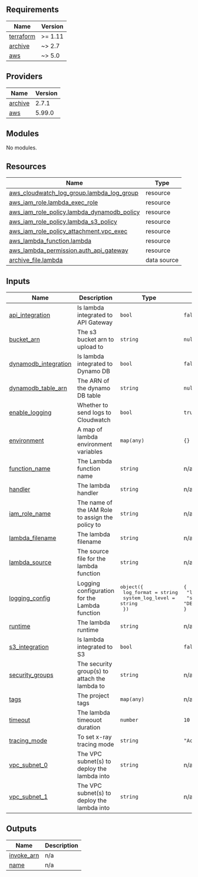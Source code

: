 <!-- BEGIN_TF_DOCS -->
## Requirements

| Name | Version |
|------|---------|
| <a name="requirement_terraform"></a> [terraform](#requirement\_terraform) | >= 1.11 |
| <a name="requirement_archive"></a> [archive](#requirement\_archive) | ~> 2.7 |
| <a name="requirement_aws"></a> [aws](#requirement\_aws) | ~> 5.0 |

## Providers

| Name | Version |
|------|---------|
| <a name="provider_archive"></a> [archive](#provider\_archive) | 2.7.1 |
| <a name="provider_aws"></a> [aws](#provider\_aws) | 5.99.0 |

## Modules

No modules.

## Resources

| Name | Type |
|------|------|
| [aws_cloudwatch_log_group.lambda_log_group](https://registry.terraform.io/providers/hashicorp/aws/latest/docs/resources/cloudwatch_log_group) | resource |
| [aws_iam_role.lambda_exec_role](https://registry.terraform.io/providers/hashicorp/aws/latest/docs/resources/iam_role) | resource |
| [aws_iam_role_policy.lambda_dynamodb_policy](https://registry.terraform.io/providers/hashicorp/aws/latest/docs/resources/iam_role_policy) | resource |
| [aws_iam_role_policy.lambda_s3_policy](https://registry.terraform.io/providers/hashicorp/aws/latest/docs/resources/iam_role_policy) | resource |
| [aws_iam_role_policy_attachment.vpc_exec](https://registry.terraform.io/providers/hashicorp/aws/latest/docs/resources/iam_role_policy_attachment) | resource |
| [aws_lambda_function.lambda](https://registry.terraform.io/providers/hashicorp/aws/latest/docs/resources/lambda_function) | resource |
| [aws_lambda_permission.auth_api_gateway](https://registry.terraform.io/providers/hashicorp/aws/latest/docs/resources/lambda_permission) | resource |
| [archive_file.lambda](https://registry.terraform.io/providers/hashicorp/archive/latest/docs/data-sources/file) | data source |

## Inputs

| Name | Description | Type | Default | Required |
|------|-------------|------|---------|:--------:|
| <a name="input_api_integration"></a> [api\_integration](#input\_api\_integration) | Is lambda integrated to API Gateway | `bool` | `false` | no |
| <a name="input_bucket_arn"></a> [bucket\_arn](#input\_bucket\_arn) | The s3 bucket arn to upload to | `string` | `null` | no |
| <a name="input_dynamodb_integration"></a> [dynamodb\_integration](#input\_dynamodb\_integration) | Is lambda integrated to Dynamo DB | `bool` | `false` | no |
| <a name="input_dynamodb_table_arn"></a> [dynamodb\_table\_arn](#input\_dynamodb\_table\_arn) | The ARN of the dynamo DB table | `string` | `null` | no |
| <a name="input_enable_logging"></a> [enable\_logging](#input\_enable\_logging) | Whether to send logs to Cloudwatch | `bool` | `true` | no |
| <a name="input_environment"></a> [environment](#input\_environment) | A map of lambda environment variables | `map(any)` | `{}` | no |
| <a name="input_function_name"></a> [function\_name](#input\_function\_name) | The Lambda function name | `string` | n/a | yes |
| <a name="input_handler"></a> [handler](#input\_handler) | The lambda handler | `string` | n/a | yes |
| <a name="input_iam_role_name"></a> [iam\_role\_name](#input\_iam\_role\_name) | The name of the IAM Role to assign the policy to | `string` | n/a | yes |
| <a name="input_lambda_filename"></a> [lambda\_filename](#input\_lambda\_filename) | The lambda filename | `string` | n/a | yes |
| <a name="input_lambda_source"></a> [lambda\_source](#input\_lambda\_source) | The source file for the lambda function | `string` | n/a | yes |
| <a name="input_logging_config"></a> [logging\_config](#input\_logging\_config) | Logging configuration for the Lambda function | <pre>object({<br/>    log_format       = string<br/>    system_log_level = string<br/>  })</pre> | <pre>{<br/>  "log_format": "JSON",<br/>  "system_log_level": "DEBUG"<br/>}</pre> | no |
| <a name="input_runtime"></a> [runtime](#input\_runtime) | The lambda runtime | `string` | n/a | yes |
| <a name="input_s3_integration"></a> [s3\_integration](#input\_s3\_integration) | Is lambda integrated to S3 | `bool` | `false` | no |
| <a name="input_security_groups"></a> [security\_groups](#input\_security\_groups) | The security group(s) to attach the lambda to | `string` | n/a | yes |
| <a name="input_tags"></a> [tags](#input\_tags) | The project tags | `map(any)` | n/a | yes |
| <a name="input_timeout"></a> [timeout](#input\_timeout) | The lambda timeouot duration | `number` | `10` | no |
| <a name="input_tracing_mode"></a> [tracing\_mode](#input\_tracing\_mode) | To set x-ray tracing mode | `string` | `"Active"` | no |
| <a name="input_vpc_subnet_0"></a> [vpc\_subnet\_0](#input\_vpc\_subnet\_0) | The VPC subnet(s) to deploy the lambda into | `string` | n/a | yes |
| <a name="input_vpc_subnet_1"></a> [vpc\_subnet\_1](#input\_vpc\_subnet\_1) | The VPC subnet(s) to deploy the lambda into | `string` | n/a | yes |

## Outputs

| Name | Description |
|------|-------------|
| <a name="output_invoke_arn"></a> [invoke\_arn](#output\_invoke\_arn) | n/a |
| <a name="output_name"></a> [name](#output\_name) | n/a |
<!-- END_TF_DOCS -->